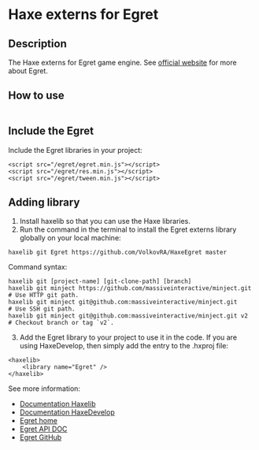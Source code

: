 # Haxe externs for Egret

Description
------------------------------

The Haxe externs for Egret game engine.
See [official website](https://www.egret.com/ "Egret game engine") for more about Egret.

How to use
------------------------------

```
```

Include the Egret
------------------------------

Include the Egret libraries in your project:
```
<script src="/egret/egret.min.js"></script>
<script src="/egret/res.min.js"></script>
<script src="/egret/tween.min.js"></script>
```

Adding library
------------------------------

1. Install haxelib so that you can use the Haxe libraries.
2. Run the command in the terminal to install the Egret externs library globally on your local machine:
```
haxelib git Egret https://github.com/VolkovRA/HaxeEgret master
```
Command syntax:
```
haxelib git [project-name] [git-clone-path] [branch]
haxelib git minject https://github.com/massiveinteractive/minject.git         # Use HTTP git path.
haxelib git minject git@github.com:massiveinteractive/minject.git             # Use SSH git path.
haxelib git minject git@github.com:massiveinteractive/minject.git v2          # Checkout branch or tag `v2`.
```
3. Add the Egret library to your project to use it in the code. If you are using HaxeDevelop, then simply add the entry to the .hxproj file:
```
<haxelib>
	<library name="Egret" />
</haxelib>
```

See more information:
 * [Documentation Haxelib](https://lib.haxe.org/documentation/using-haxelib/ "Using Haxelib")
 * [Documentation HaxeDevelop](https://haxedevelop.org/configure-haxe.html "Configure Haxe")
 * [Egret home](https://www.egret.com/ "official web site")
 * [Egret API DOC](http://developer.egret.com/en/apidoc/ "Documentation of API")
 * [Egret GitHub](https://github.com/egret-labs "Egret GitHub")
